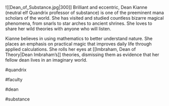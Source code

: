 ![[Dean_of_Substance.jpg|300]]
Brilliant and eccentric, Dean Kianne (neutral elf Quandrix professor of substance) is one of the preeminent mana scholars of the world. She has visited and studied countless bizarre magical phenomena, from snarls to star arches to ancient shrines. She loves to share her wild theories with anyone who will listen. 

Kianne believes in using mathematics to better understand nature. She places an emphasis on practical magic that improves daily life through applied calculations. She rolls her eyes at [[Imbraham, Dean of Theory|Dean Imbraham’s]] theories, dismissing them as evidence that her fellow dean lives in an imaginary world.

#quandrix

#faculty

#dean 

#substance 
